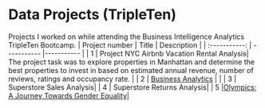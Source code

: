 # Data Projects (TripleTen)
Projects I worked on while attending the Business Intelligence Analytics TripleTen Bootcamp.
| Project number | Title | Description |
| :-----------: | ----------- |----------- |
| 1 | Project NYC Airbnb Vacation Rental Analysis| The project task was to explore properties in Manhattan and determine the best properties to invest in based on estimated annual revenue, number of reviews, ratings and occupancy rate. |
| 2 | [Business Analytics](https://github.com/tsztin0217/](https://github.com/tsztin0217/Data-projects-TripleTen-/tree/f370176fbaa72b21d622eea42726859f2b3565f7/02%20Business%20Analytics)) | |
| 3 | Superstore Sales Analysis|
| 4 | Superstore Returns Analysis|
| 5 |[Olympics: A Journey Towards Gender Equality](https://github.com/tsztin0217/Data-projects-TripleTen-/tree/4ee16c440c0232465ca038a7d09c973bd7266169/05%20Olympics)|
